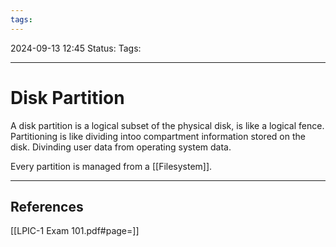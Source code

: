```yaml
---
tags:
---
```


2024-09-13 12:45
Status:
Tags:
___
# Disk Partition

A disk partition is a logical subset of the physical disk, is like a logical fence.
Partitioning is like dividing intoo compartment information stored on the disk.
Divinding user data from operating system data.

Every partition is managed from a [[Filesystem]].


___
## References
[[LPIC-1 Exam 101.pdf#page=]]